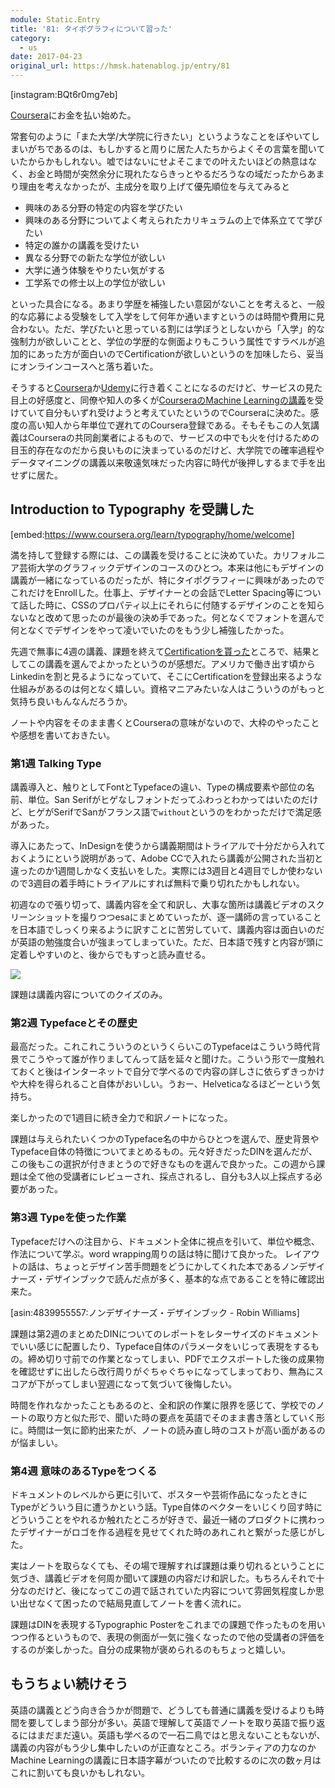 ```yaml
---
module: Static.Entry
title: '81: タイポグラフィについて習った'
category:
  - us
date: 2017-04-23
original_url: https://hmsk.hatenablog.jp/entry/81
---
```


[instagram:BQt6r0mg7eb]

[Coursera](https://www.coursera.org/)にお金を払い始めた。

常套句のように「また大学/大学院に行きたい」というようなことをぼやいてしまいがちであるのは、もしかすると周りに居た人たちからよくその言葉を聞いていたからかもしれない。嘘ではないにせよそこまでの叶えたいほどの熱意はなく、お金と時間が突然余分に現れたならきっとやるだろうなの域だったからあまり理由を考えなかったが、主成分を取り上げて優先順位を与えてみると

- 興味のある分野の特定の内容を学びたい
- 興味のある分野についてよく考えられたカリキュラムの上で体系立てて学びたい
- 特定の誰かの講義を受けたい
- 異なる分野での新たな学位が欲しい
- 大学に通う体験をやりたい気がする
- 工学系での修士以上の学位が欲しい

といった具合になる。あまり学歴を補強したい意図がないことを考えると、一般的な応募による受験をして入学をして何年か通いますというのは時間や費用に見合わない。ただ、学びたいと思っている割には学ぼうとしないから「入学」的な強制力が欲しいことと、学位の学歴的な側面よりもこういう属性ですラベルが追加的にあった方が面白いのでCertificationが欲しいというのを加味したら、妥当にオンラインコースへと落ち着いた。

そうすると[Coursera](https://www.coursera.org/)か[Udemy](https://www.udemy.com/)に行き着くことになるのだけど、サービスの見た目上の好感度と、同僚や知人の多くが[CourseraのMachine Learningの講義](https://www.coursera.org/learn/machine-learning)を受けていて自分もいずれ受けようと考えていたというのでCourseraに決めた。感度の高い知人から年単位で遅れてのCoursera登録である。そもそもこの人気講義はCourseraの共同創業者によるもので、サービスの中でも火を付けるための目玉的存在なのだから良いものに決まっているのだけど、大学院での確率過程やデータマイニングの講義以来敬遠気味だった内容に時代が後押しするまで手を出せずに居た。

## Introduction to Typography を受講した

[embed:https://www.coursera.org/learn/typography/home/welcome]

満を持して登録する際には、この講義を受けることに決めていた。カリフォルニア芸術大学のグラフィックデザインのコースのひとつ。本来は他にもデザインの講義が一緒になっているのだったが、特にタイポグラフィーに興味があったのでこれだけをEnrollした。仕事上、デザイナーとの会話でLetter Spacing等について話した時に、CSSのプロパティ以上にそれらに付随するデザインのことを知らないなと改めて思ったのが最後の決め手であった。何となくでフォントを選んで何となくでデザインをやって凌いでいたのをもう少し補強したかった。

先週で無事に4週の講義、課題を終えて[Certificationを貰った](https://www.coursera.org/account/accomplishments/verify/8UHYPMU6PZLR)ところで、結果としてこの講義を選んでよかったというのが感想だ。アメリカで働き出す頃からLinkedinを割と見るようになっていて、そこにCertificationを登録出来るような仕組みがあるのは何となく嬉しい。資格マニアみたいな人はこういうのがもっと気持ち良いもんなんだろうか。

ノートや内容をそのまま書くとCourseraの意味がないので、大枠のやったことや感想を書いておきたい。

### 第1週 Talking Type

講義導入と、触りとしてFontとTypefaceの違い、Typeの構成要素や部位の名前、単位。San Serifがヒゲなしフォントだってふわっとわかってはいたのだけど、ヒゲがSerifでSanがフランス語で`without`というのをわかっただけで満足感があった。

導入にあたって、InDesignを使うから講義期間はトライアルで十分だから入れておくようにという説明があって、Adobe CCで入れたら講義が公開された当初と違ったのか1週間しかなく支払いをした。実際には3週目と4週目でしか使わないので3週目の着手時にトライアルにすれば無料で乗り切れたかもしれない。

初週なので張り切って、講義内容を全て和訳し、大事な箇所は講義ビデオのスクリーンショットを撮りつつesaにまとめていったが、逐一講師の言っていることを日本語でしっくり来るように訳すことに苦労していて、講義内容は面白いのだが英語の勉強度合いが強まってしまっていた。ただ、日本語で残すと内容が頭に定着しやすいのと、後からでもすっと読み直せる。

<img src="https://cdn-ak.f.st-hatena.com/images/fotolife/h/hxmasaki/20170423/20170423091540.png" itemprop="image">

課題は講義内容についてのクイズのみ。

### 第2週 Typefaceとその歴史

最高だった。これこれこういうのというくらいこのTypefaceはこういう時代背景でこうやって誰が作りましてんって話を延々と聞けた。こういう形で一度触れておくと後はインターネットで自分で学べるので内容の詳しさに依らずきっかけや大枠を得られること自体がおいしい。うおー、Helveticaなるほどーという気持ち。

楽しかったので1週目に続き全力で和訳ノートになった。

課題は与えられたいくつかのTypeface名の中からひとつを選んで、歴史背景やTypeface自体の特徴についてまとめるもの。元々好きだったDINを選んだが、この後もこの選択が付きまとうので好きなものを選んで良かった。この週から課題は全て他の受講者にレビューされ、採点されるし、自分も3人以上採点する必要があった。

### 第3週 Typeを使った作業

Typefaceだけへの注目から、ドキュメント全体に視点を引いて、単位や概念、作法について学ぶ。word wrapping周りの話は特に聞けて良かった。
レイアウトの話は、ちょっとデザイン苦手問題をどうにかしてくれた本であるノンデザイナーズ・デザインブックで読んだ点が多く、基本的な点であることを特に確認出来た。

[asin:4839955557:ノンデザイナーズ・デザインブック - Robin Williams]

課題は第2週のまとめたDINについてのレポートをレターサイズのドキュメントでいい感じに配置したり、Typeface自体のパラメータをいじって表現をするもの。締め切り寸前での作業となってしまい、PDFでエクスポートした後の成果物を確認せずに出したら改行周りがぐちゃぐちゃになってしまっており、無為にスコアが下がってしまい翌週になって気づいて後悔したい。

時間を作れなかったこともあるのと、全和訳の作業に限界を感じて、学校でのノートの取り方と似た形で、聞いた時の要点を英語でそのまま書き落としていく形に。時間は一気に節約出来たが、ノートの読み直し時のコストが高い面があるのが悩ましい。

### 第4週 意味のあるTypeをつくる

ドキュメントのレベルから更に引いて、ポスターや芸術作品になったときにTypeがどういう目に遭うかという話。Type自体のベクターをいじくり回す時にどういうことをやれるか触れたところが好きで、最近一緒のプロダクトに携わったデザイナーがロゴを作る過程を見せてくれた時のあれこれと繋がった感じがした。

実はノートを取らなくても、その場で理解すれば課題は乗り切れるということに気づき、講義ビデオを何周か聞いて課題の内容だけ和訳した。もちろんそれで十分なのだけど、後になってこの週で話されていた内容について雰囲気程度しか思い出せなくて困ったので結局見直してノートを書く流れに。

課題はDINを表現するTypographic Posterをこれまでの課題で作ったものを用いつつ作るというもので、表現の側面が一気に強くなったので他の受講者の評価をするのが楽しかった。自分の成果物が褒められるのもちょっと嬉しい。

## もうちょい続けそう

英語の講義とどう向き合うかが問題で、どうしても普通に講義を受けるよりも時間を要してしまう部分が多い。英語で理解して英語でノートを取り英語で振り返るにはまだまだ遠い。英語も学べるので一石二鳥ではと思えないこともないが、講義の内容がもう少し集中したいのが正直なところ。ボランティアの力なのかMachine Learningの講義に日本語字幕がついたので比較するのに次の数ヶ月はこれに割いても良いかもしれない。
